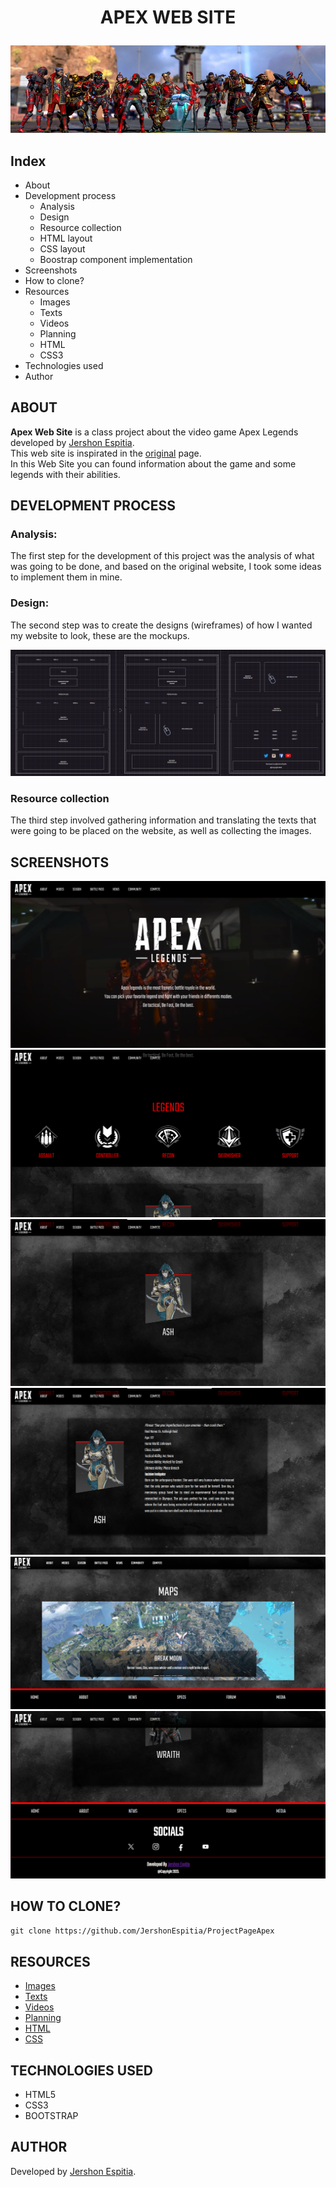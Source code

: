 # <p align="center">APEX WEB SITE</p>

<p align="center">
  <img src="./Images/Img_banner/apex-legends-banner.jpg">
</p>

## Index
* About
* Development process
  - Analysis
  - Design
  - Resource collection
  - HTML layout
  - CSS layout
  - Boostrap component implementation
* Screenshots
* How to clone?
* Resources
  - Images
  - Texts
  - Videos
  - Planning
  - HTML
  - CSS3
* Technologies used
* Author
  
## ABOUT
<strong>Apex Web Site</strong> is a class project about the video game Apex Legends developed by [Jershon Espitia](https://github.com/JershonEspitia).<br>
This web site is inspirated in the [original](https://www.ea.com/es-es/games/apex-legends) page. <br>
In this Web Site you can found information about the game and some legends with their abilities.

## DEVELOPMENT PROCESS

### Analysis:
The first step for the development of this project was the analysis of what was going to be done, and based on the original website, I took some ideas to implement them in mine.

### Design:
The second step was to create the designs (wireframes) of how I wanted my website to look, these are the mockups.
<p align="center">
  <img src="./Planning/wireframes.png">
</p>

### Resource collection
The third step involved gathering information and translating the texts that were going to be placed on the website, as well as collecting the images.

## SCREENSHOTS

<p align="center">
  <img src="./Images/Img_screenshots/Screenshot_1.png">
  <img src="./Images/Img_screenshots/Screenshot_2.png">
  <img src="./Images/Img_screenshots/Screenshot_3.png">
  <img src="./Images/Img_screenshots/Screenshot_4.png">
  <img src="./Images/Img_screenshots/Screenshot_5.png">
  <img src="./Images/Img_screenshots/Screenshot_6.png">
</p>

## HOW TO CLONE?

` git clone https://github.com/JershonEspitia/ProjectPageApex `

## RESOURCES
- [Images](Images)
- [Texts](Texts)
- [Videos](Videos)
- [Planning](Planning)
- [HTML](HTML)
- [CSS](CSS)

## TECHNOLOGIES USED
- HTML5
- CSS3
- BOOTSTRAP

## AUTHOR
Developed by [Jershon Espitia](https://github.com/JershonEspitia).
